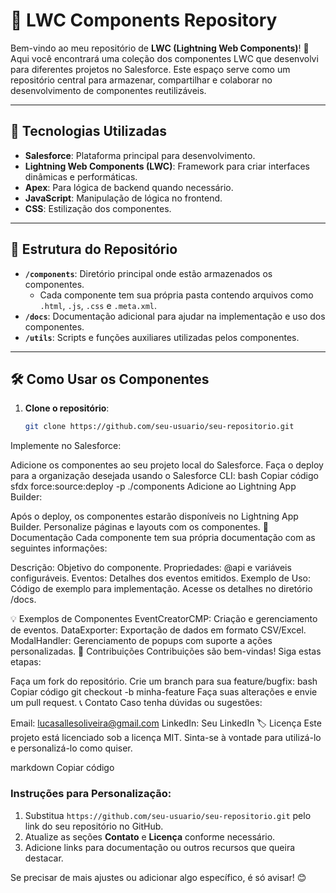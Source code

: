 # 🎇 LWC Components Repository

Bem-vindo ao meu repositório de **LWC (Lightning Web Components)**! 🚀 Aqui você encontrará uma coleção dos componentes LWC que desenvolvi para diferentes projetos no Salesforce. Este espaço serve como um repositório central para armazenar, compartilhar e colaborar no desenvolvimento de componentes reutilizáveis.

---

## 🧰 Tecnologias Utilizadas
- **Salesforce**: Plataforma principal para desenvolvimento.
- **Lightning Web Components (LWC)**: Framework para criar interfaces dinâmicas e performáticas.
- **Apex**: Para lógica de backend quando necessário.
- **JavaScript**: Manipulação de lógica no frontend.
- **CSS**: Estilização dos componentes.

---

## 📂 Estrutura do Repositório

- **`/components`**: Diretório principal onde estão armazenados os componentes.
  - Cada componente tem sua própria pasta contendo arquivos como `.html`, `.js`, `.css` e `.meta.xml`.
- **`/docs`**: Documentação adicional para ajudar na implementação e uso dos componentes.
- **`/utils`**: Scripts e funções auxiliares utilizadas pelos componentes.

---

## 🛠️ Como Usar os Componentes

1. **Clone o repositório**:
   ```bash
   git clone https://github.com/seu-usuario/seu-repositorio.git
Implemente no Salesforce:

Adicione os componentes ao seu projeto local do Salesforce.
Faça o deploy para a organização desejada usando o Salesforce CLI:
bash
Copiar código
sfdx force:source:deploy -p ./components
Adicione ao Lightning App Builder:

Após o deploy, os componentes estarão disponíveis no Lightning App Builder.
Personalize páginas e layouts com os componentes.
📜 Documentação
Cada componente tem sua própria documentação com as seguintes informações:

Descrição: Objetivo do componente.
Propriedades: @api e variáveis configuráveis.
Eventos: Detalhes dos eventos emitidos.
Exemplo de Uso: Código de exemplo para implementação.
Acesse os detalhes no diretório /docs.

💡 Exemplos de Componentes
EventCreatorCMP: Criação e gerenciamento de eventos.
DataExporter: Exportação de dados em formato CSV/Excel.
ModalHandler: Gerenciamento de popups com suporte a ações personalizadas.
🌟 Contribuições
Contribuições são bem-vindas! Siga estas etapas:

Faça um fork do repositório.
Crie um branch para sua feature/bugfix:
bash
Copiar código
git checkout -b minha-feature
Faça suas alterações e envie um pull request.
📞 Contato
Caso tenha dúvidas ou sugestões:

Email: lucasallesoliveira@gmail.com
LinkedIn: Seu LinkedIn
🏷️ Licença
Este projeto está licenciado sob a licença MIT. Sinta-se à vontade para utilizá-lo e personalizá-lo como quiser.

markdown
Copiar código

### Instruções para Personalização:
1. Substitua `https://github.com/seu-usuario/seu-repositorio.git` pelo link do seu repositório no GitHub.
2. Atualize as seções **Contato** e **Licença** conforme necessário.
3. Adicione links para documentação ou outros recursos que queira destacar.

Se precisar de mais ajustes ou adicionar algo específico, é só avisar! 😊
